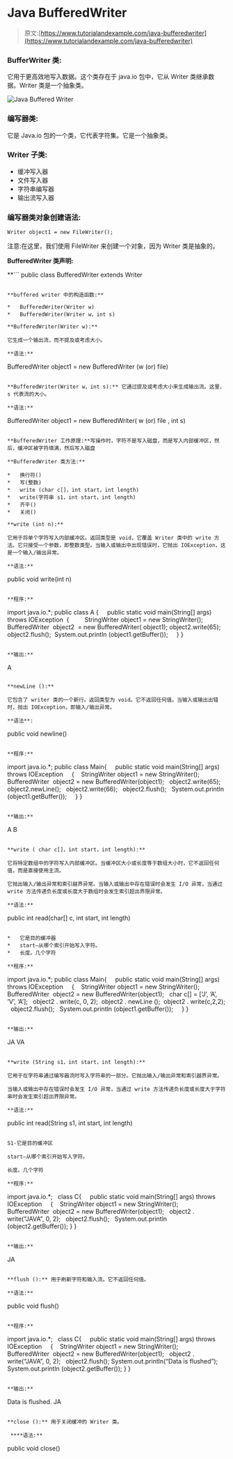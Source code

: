 # Java BufferedWriter

> 原文:[https://www.tutorialandexample.com/java-bufferedwriter](https://www.tutorialandexample.com/java-bufferedwriter)

### BufferWriter 类:

它用于更高效地写入数据。这个类存在于 java.io 包中，它从 Writer 类继承数据。Writer 类是一个抽象类。

![Java Buffered Writer](../Images/f3df415e8724b8daec5c3a2e0fcd5752.png)  

### 编写器类:

它是 Java.io 包的一个类，它代表字符集。它是一个抽象类。

### Writer 子类:

*   缓冲写入器
*   文件写入器
*   字符串编写器
*   输出流写入器

### 编写器类对象创建语法:

```
Writer object1 = new FileWriter();
```

注意:在这里，我们使用 FileWriter 来创建一个对象，因为 Writer 类是抽象的。

**BufferedWriter 类声明:**

 **```
public class BufferedWriter extends Writer
```

**buffered writer 中的构造函数:**

*   BufferedWriter(Writer w)
*   BufferedWriter(Writer w，int s)

**BufferedWriter(Writer w):**

它生成一个输出流，而不提及或考虑大小。

**语法:**

```
BufferedWriter object1 = new BufferedWriter (w (or) file)
```

**BufferedWriter(Writer w，int s):** 它通过提及或考虑大小来生成输出流。这里，s 代表流的大小。

**语法:**

```
BufferedWriter object1 = new BufferedWriter( w (or) file , int s)
```

**BufferedWriter 工作原理:**写操作时，字符不是写入磁盘，而是写入内部缓冲区，然后，缓冲区被字符填满，然后写入磁盘

**BufferedWriter 类方法:**

*   换行符()
*   写(整数)
*   write (char c[]，int start，int length)
*   write(字符串 s1，int start，int length)
*   齐平()
*   关闭()

**write (int n):**

它用于将单个字符写入内部缓冲区。返回类型是 void，它覆盖 Writer 类中的 write 方法。它只接受一个参数，即整数类型。当输入或输出中出现错误时，它抛出 IOException，这是一个输入/输出异常。

**语法:**

```
public void write(int n)
```

**程序:**

```
import java.io.*;
public class A
{
    public static void main(String[] args)
        throws IOException
 {
        StringWriter object1 = new StringWriter();
BufferedWriter  object2  = new BufferedWriter( object1);
object2.write(65);
object2.flush();
 System.out.println (object1.getBuffer());
    }
} 
```

**输出:**

```
A
```

**newLine ():**

它包含了 writer 类的一个新行。返回类型为 void。它不返回任何值。当输入或输出出错时，抛出 IOException，即输入/输出异常。

**语法**:

```
public void newline()
```

**程序:**

```
import java.io.*;
public class Main{
    public static void main(String[] args) throws IOException
    {
   StringWriter object1 = new StringWriter();
  BufferedWriter  object2 = new BufferedWriter(object1);
  object2.write(65);
  object2.newLine();
  object2.write(66);
  object2.flush();
  System.out.println (object1.getBuffer());
    }
}
```

**输出:**

```
A
B
```

**write ( char c[]，int start，int length):**

它将特定数组中的字符写入内部缓冲区。当缓冲区大小或长度等于数组大小时，它不返回任何值，而是直接使用主流。

它抛出输入/输出异常和索引越界异常。当输入或输出中存在错误时会发生 I/O 异常，当通过 write 方法传递负长度或长度大于数组时会发生索引超出界限异常。

**语法:**

```
public int read(char[] c, int start, int length)
```

*   它是目的缓冲器
*   start–从哪个索引开始写入字符。
*   长度。几个字符

**程序:**

```
import java.io.*;
public class Main{
    public static void main(String[] args) throws IOException
    {
   StringWriter object1 = new StringWriter();
  BufferedWriter  object2 = new BufferedWriter(object1);
  char c[] = [‘J’, ’A’, ’V’, ‘A’];
  object2 . write(c, 0, 2);
 object2 . newLine ();
 object2 . write(c,2,2);
  object2.flush();
  System.out.println (object1.getBuffer());
    }
} 
```

**输出:**

```
JA
VA
```

**write (String s1，int start，int length):**

它用于在字符串通过编写器流时写入字符串的一部分。它抛出输入/输出异常和索引越界异常。

当输入或输出中存在错误时会发生 I/O 异常，当通过 write 方法传递负长度或长度大于字符串时会发生索引超出界限异常。

**语法:**

```
public int read(String s1, int start, int length)
```

S1-它是目的缓冲区

start–从哪个索引开始写入字符。

长度。几个字符

**程序:**

```
import java.io.*;
  class C{
    public static void main(String[] args) throws IOException
    {
   StringWriter object1 = new StringWriter();
  BufferedWriter  object2 = new BufferedWriter(object1);
  object2 . write(“JAVA”, 0, 2);
  object2.flush();
  System.out.println (object2.getBuffer());
}
}
```

**输出:**

```
JA
```

**flush ():** 用于刷新字符和输入流。它不返回任何值。

**语法:**

```
public void flush()
```

**程序:**

```
import java.io.*;
  class C{
    public static void main(String[] args) throws IOException
    {
   StringWriter object1 = new StringWriter();
  BufferedWriter  object2 = new BufferedWriter(object1);
  object2 . write(“JAVA”, 0, 2);
  object2.flush();
System.out.println(“Data is flushed”);
  System.out.println (object2.getBuffer());
}
}
```

**输出:**

```
Data is flushed.
JA
```

**close ():** 用于关闭缓冲的 Writer 类。

 ****语法:**

```
public void close()
```****
